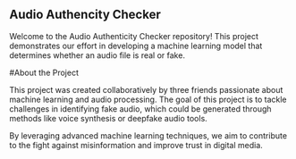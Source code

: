 ## Audio Authencity Checker
Welcome to the Audio Authenticity Checker repository! This project demonstrates our effort in developing a machine learning model that determines whether an audio file is real or fake.

#About the Project

This project was created collaboratively by three friends passionate about machine learning and audio processing. The goal of this project is to tackle challenges in identifying fake audio, which could be generated through methods like voice synthesis or deepfake audio tools.

By leveraging advanced machine learning techniques, we aim to contribute to the fight against misinformation and improve trust in digital media.

